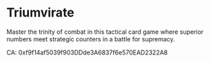 # Triumvirate

Master the trinity of combat in this tactical card game where superior numbers meet strategic counters in a battle for supremacy.

CA: 0xf9f14af5039f903DDde3A6837f6e570EAD2322A8